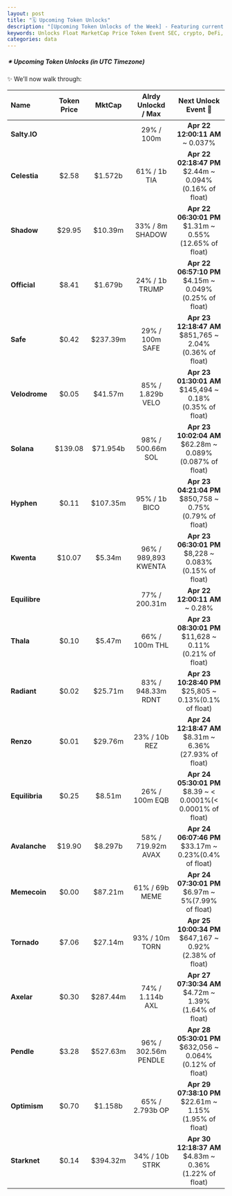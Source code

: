 ```yaml
---
layout: post
title: "🗓️ Upcoming Token Unlocks"
description: "[Upcoming Token Unlocks of the Week] - Featuring current price, market cap, percentage unlocked, and upcoming unlock event details, including the date, percentage, and amount to be unlocked."
keywords: Unlocks Float MarketCap Price Token Event SEC, crypto, DeFi, investment, cryptocurrency, assets, ETH, bitcoin, etheruem, web3
categories: data
---  
```


##### ✴ **Upcoming Token Unlocks** *(in UTC Timezone)*

✨ We’ll now walk through:  

|  Name | Token Price | MktCap | Alrdy Unlockd<br>/ Max | Next Unlock Event 📌 |  
|:------|:-----------:|:------:|:-------------:|:-------------:|
|**Salty.IO**|||29% / 100m |**Apr 22 12:00:11 AM**<br> ~ 0.037%|
|**Celestia**|$2.58|$1.572b|61% / 1b TIA|**Apr 22 02:18:47 PM**<br>$2.44m ~ 0.094%(0.16% of float)|
|**Shadow**|$29.95|$10.39m|33% / 8m SHADOW|**Apr 22 06:30:01 PM**<br>$1.31m ~ 0.55%(12.65% of float)|
|**Official**|$8.41|$1.679b|24% / 1b TRUMP|**Apr 22 06:57:10 PM**<br>$4.15m ~ 0.049%(0.25% of float)|
|**Safe**|$0.42|$237.39m|29% / 100m SAFE|**Apr 23 12:18:47 AM**<br>$851,765 ~ 2.04%(0.36% of float)|
|**Velodrome**|$0.05|$41.57m|85% / 1.829b VELO|**Apr 23 01:30:01 AM**<br>$145,494 ~ 0.18%(0.35% of float)|
|**Solana**|$139.08|$71.954b|98% / 500.66m SOL|**Apr 23 10:02:04 AM**<br>$62.28m ~ 0.089%(0.087% of float)|
|**Hyphen**|$0.11|$107.35m|95% / 1b BICO|**Apr 23 04:21:04 PM**<br>$850,758 ~ 0.75%(0.79% of float)|
|**Kwenta**|$10.07|$5.34m|96% / 989,893 KWENTA|**Apr 23 06:30:01 PM**<br>$8,228 ~ 0.083%(0.15% of float)|
|**Equilibre**|||77% / 200.31m |**Apr 22 12:00:11 AM**<br> ~ 0.28%|
|**Thala**|$0.10|$5.47m|66% / 100m THL|**Apr 23 08:30:01 PM**<br>$11,628 ~ 0.11%(0.21% of float)|
|**Radiant**|$0.02|$25.71m|83% / 948.33m RDNT|**Apr 23 10:28:40 PM**<br>$25,805 ~ 0.13%(0.1% of float)|
|**Renzo**|$0.01|$29.76m|23% / 10b REZ|**Apr 24 12:18:47 AM**<br>$8.31m ~ 6.36%(27.93% of float)|
|**Equilibria**|$0.25|$8.51m|26% / 100m EQB|**Apr 24 05:30:01 PM**<br>$8.39 ~ < 0.0001%(< 0.0001% of float)|
|**Avalanche**|$19.90|$8.297b|58% / 719.92m AVAX|**Apr 24 06:07:46 PM**<br>$33.17m ~ 0.23%(0.4% of float)|
|**Memecoin**|$0.00|$87.21m|61% / 69b MEME|**Apr 24 07:30:01 PM**<br>$6.97m ~ 5%(7.99% of float)|
|**Tornado**|$7.06|$27.14m|93% / 10m TORN|**Apr 25 10:00:34 PM**<br>$647,167 ~ 0.92%(2.38% of float)|
|**Axelar**|$0.30|$287.44m|74% / 1.114b AXL|**Apr 27 07:30:34 AM**<br>$4.72m ~ 1.39%(1.64% of float)|
|**Pendle**|$3.28|$527.63m|96% / 302.56m PENDLE|**Apr 28 05:30:01 PM**<br>$632,056 ~ 0.064%(0.12% of float)|
|**Optimism**|$0.70|$1.158b|65% / 2.793b OP|**Apr 29 07:38:10 PM**<br>$22.61m ~ 1.15%(1.95% of float)|
|**Starknet**|$0.14|$394.32m|34% / 10b STRK|**Apr 30 12:18:37 AM**<br>$4.83m ~ 0.36%(1.22% of float)|
